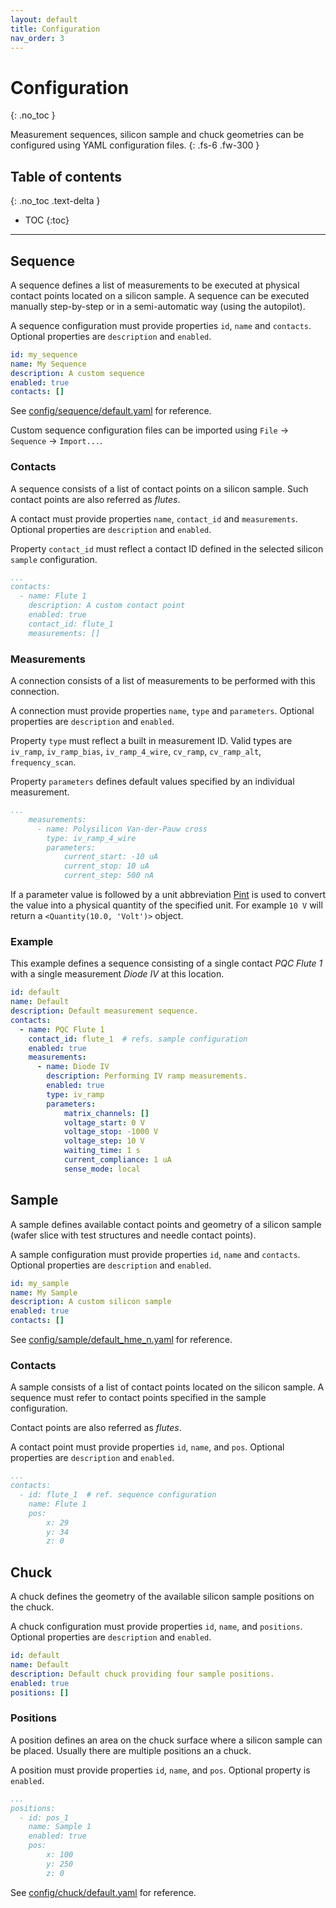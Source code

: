 ```yaml
---
layout: default
title: Configuration
nav_order: 3
---
```


# Configuration
{: .no_toc }

Measurement sequences, silicon sample and chuck geometries can be configured using YAML configuration files.
{: .fs-6 .fw-300 }

## Table of contents
{: .no_toc .text-delta }

* TOC
{:toc}

---

## Sequence

A sequence defines a list of measurements to be executed at physical contact points located on a silicon sample. A sequence can be executed manually step-by-step or in a semi-automatic way (using the autopilot).

A sequence configuration must provide properties `id`, `name` and `contacts`. Optional properties are `description` and `enabled`.

```yaml
id: my_sequence
name: My Sequence
description: A custom sequence
enabled: true
contacts: []
```

See [config/sequence/default.yaml](https://github.com/hephy-dd/comet-pqc/blob/master/comet_pqc/config/sequence/default.yaml) for reference.

Custom sequence configuration files can be imported using `File` &rarr; `Sequence` &rarr; `Import...`.

### Contacts

A sequence consists of a list of contact points on a silicon sample. Such contact points are also referred as _flutes_.

A contact must provide properties `name`, `contact_id` and `measurements`. Optional properties are `description` and `enabled`.

Property `contact_id` must reflect a contact ID defined in the selected silicon `sample` configuration.

```yaml
...
contacts:
  - name: Flute 1
    description: A custom contact point
    enabled: true
    contact_id: flute_1
    measurements: []
```

### Measurements

A connection consists of a list of measurements to be performed with this connection.

A connection must provide properties `name`, `type` and `parameters`. Optional properties are `description` and `enabled`.

Property `type` must reflect a built in measurement ID. Valid types are `iv_ramp`, `iv_ramp_bias`, `iv_ramp_4_wire`, `cv_ramp`, `cv_ramp_alt`, `frequency_scan`.

Property `parameters` defines default values specified by an individual measurement.

```yaml
...
    measurements:
      - name: Polysilicon Van-der-Pauw cross
        type: iv_ramp_4_wire
        parameters:
            current_start: -10 uA
            current_stop: 10 uA
            current_step: 500 nA
```

If a parameter value is followed by a unit abbreviation [Pint](https://pint.readthedocs.io/en/latest/) is used to convert the
value into a physical quantity of the specified unit. For example `10 V` will return a `<Quantity(10.0, 'Volt')>` object.

### Example

This example defines a sequence consisting of a single contact _PQC Flute 1_ with a single measurement _Diode IV_ at this location.

```yaml
id: default
name: Default
description: Default measurement sequence.
contacts:
  - name: PQC Flute 1
    contact_id: flute_1  # refs. sample configuration
    enabled: true
    measurements:
      - name: Diode IV
        description: Performing IV ramp measurements.
        enabled: true
        type: iv_ramp
        parameters:
            matrix_channels: []
            voltage_start: 0 V
            voltage_stop: -1000 V
            voltage_step: 10 V
            waiting_time: 1 s
            current_compliance: 1 uA
            sense_mode: local
```

## Sample

A sample defines available contact points and geometry of a silicon sample (wafer slice with test structures and needle contact points).

A sample configuration must provide properties `id`, `name` and `contacts`. Optional properties are `description` and `enabled`.

```yaml
id: my_sample
name: My Sample
description: A custom silicon sample
enabled: true
contacts: []
```

See [config/sample/default_hme_n.yaml](https://github.com/hephy-dd/comet-pqc/blob/master/comet_pqc/config/sample/default_hmw_n.yaml) for reference.

### Contacts

A sample consists of a list of contact points located on the silicon sample. A sequence must refer to contact points specified in the sample configuration.

Contact points are also referred as _flutes_.

A contact point must provide properties `id`, `name`, and `pos`. Optional properties are `description` and `enabled`.

```yaml
...
contacts:
  - id: flute_1  # ref. sequence configuration
    name: Flute 1
    pos:
        x: 29
        y: 34
        z: 0
```

## Chuck

A chuck defines the geometry of the available silicon sample positions on the chuck.

A chuck configuration must provide properties `id`, `name`, and `positions`. Optional properties are `description` and `enabled`.

```yaml
id: default
name: Default
description: Default chuck providing four sample positions.
enabled: true
positions: []
```

### Positions

A position defines an area on the chuck surface where a silicon sample can be placed. Usually there are multiple positions an a chuck.

A position must provide properties `id`, `name`, and `pos`. Optional property is `enabled`.

```yaml
...
positions:
  - id: pos_1
    name: Sample 1
    enabled: true
    pos:
        x: 100
        y: 250
        z: 0
```

See [config/chuck/default.yaml](https://github.com/hephy-dd/comet-pqc/blob/master/comet_pqc/config/chuck/default.yaml) for reference.

